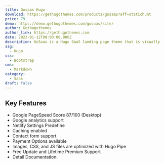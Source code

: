 ```yaml
---
title: Gosaas Hugo
download: https://gethugothemes.com/products/gosaas?aff=statichunt
price: 79
demo: https://demo.gethugothemes.com/gosaas/site/
author: Gethugothemes
author_link: https://gethugothemes.com
date: 2023-01-12T00:00:00.000Z
description: GoSaas is a Hugo SaaS landing page theme that is visually attractive. The theme is ideal for creating a website that requires a large number of features.
ssg:
  - Hugo
css:
  - Bootstrap
cms:
  - Markdown
category:
  - Saas
draft: false
---
```


## Key Features

- Google PageSpeed Score 87/100 (Desktop)
- Google analytics support
- Netlify Settings Predefine
- Caching enabled
- Contact form support
- Payment Options available
- Images, CSS, and JS files are optimized with Hugo Pipe
- Free Update and Lifetime Premium Support
- Detail Documentation.
